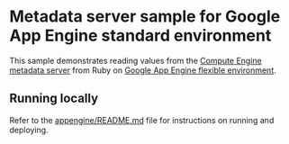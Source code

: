 # Metadata server sample for Google App Engine standard environment

This sample demonstrates reading values from the
[Compute Engine metadata server](https://cloud.google.com/compute/docs/metadata)
from Ruby on
[Google App Engine flexible environment](https://cloud.google.com/appengine/docs/standard/).

## Running locally

Refer to the [appengine/README.md](../README.md) file for instructions on
running and deploying.
